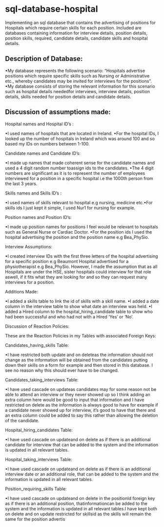 # sql-database-hospital

Implementing an sql database that contains the advertising of positions for Hospitals which require certain skills for each position. Included are databases containing information for interview details, position details, position skills, required, candidate details, candidate skills and hospital details.

## Description of Database:

•My database represents the following scenario: “Hospitals advertise positions which require specific skills such as Nursing or Administrative etc., whereby candidates may be invited for interviews for the positions”.
•My database consists of storing the relevant information for this scenario such as hospital details neededfor interviews, interview details, position details, skills needed for position details and candidate details.

## Discussion of assumptions made:

Hospital names and Hospital ID’s :

•I used names of hospitals that are located in Ireland.
•For the hospital IDs, I looked up the number of hospitals in Ireland which was around 100 and so based my IDs on numbers between 1-100.

Candidate names and Candidate ID’s:

•I made up names that made coherent sense for the candidate names and used a 4 digit random number toassign ids to the candidates.
•The 4 digit numbers are significant as it is to represent the number of employees interviewed for a position in a specific hospital i.e the 1000th person from the last 3 years.

Skills names and Skills ID’s :

•I used names of skills relevant to hospital e.g nursing, medicine etc.•For skills ids I just kept it simple, I used Nur1 for nursing for example.

Position names and Position ID’s:

•I made up position names for positions I feel would be relevant to hospitals such as General Nurse or Cardiac Doctor.
•For the position ids I used the hospital advertising the position and the position name e.g Bea_PhySio.

Interview Assumptions:

•I created interview IDs with the first three letters of the hospital advertising for a specific position e.g Beaumont Hospital advertised for a physiotherapist e.g Bea_PhySio. However, I made the assumption that as all Hospitals are under the HSE, sister hospitals could interview for that role aswell, if it fits what they are looking for and so they can request many interviews for a position.

Additions Made:

•I added a skills table to link the id of skills with a skill name.
•I added a date column in the interview table to show what date an interview was held.
•I added a Hired column to the hospital_hiring_candidate table to show who had been successful and who had not with a Hired ‘Yes’ or ‘No’.

Discussion of Reaction Policies:

These are the Reaction Policies in my Tables with associated Foreign Keys:

Candidates_having_skills Table:

•I have restricted both update and on deleteas the information should not change as the information will be obtained from the candidates putting down their skills on  a form for example and then stored in this database. I see no reason why this should ever have to be changed.

Candidates_taking_interviews Table:

•I have used cascade on updateas candidates may for some reason not be able to attend an interview or they never showed up so I think adding an extra column here would be good to input that information and I have restricted on delete as the information is always good to have for example if a candidate never showed up for interview, it’s good to have that there and an extra column could be added to say this rather than allowing the deletion of the candidate.

Hospital_hiring_candidates Table:

•I have used cascade on updateand on delete as if there is an additional candidate for interview that can be added to the system and the information is updated in all relevant tables.

Hospital_taking_interviews Table:

•I have used cascade on updateand on delete as if there is an additional interview date or an additional role, that can be added to the system and the information is updated in all relevant tables.

Position_requiring_skills Table:

•I have used cascade on updateand on delete in the positionId foreign key as if there is an additional position, thatinformationcan be added to the system and the information is updated in all relevant tables.I have kept both on delete and on update restricted for skillsid as the skills will remain the same for the position advertis

